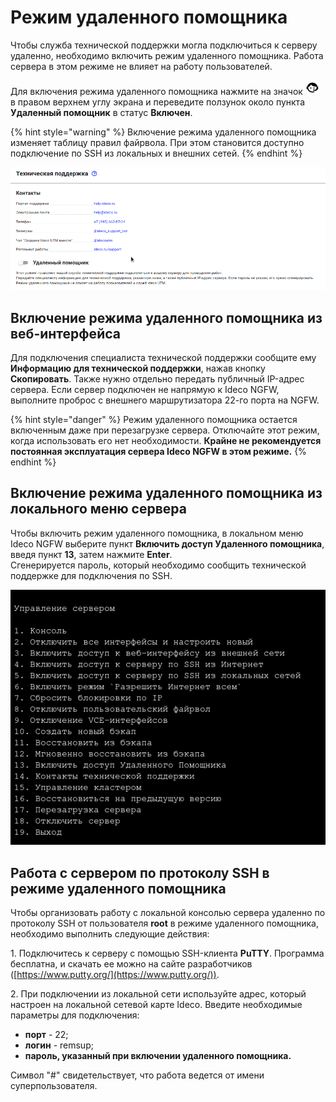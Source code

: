 # Режим удаленного помощника

Чтобы служба технической поддержки могла подключиться к серверу удаленно, необходимо включить режим удаленного помощника. Работа сервера в этом режиме не влияет на работу пользователей.

Для включения режима удаленного помощника нажмите на значок ![icon-help.png](/.gitbook/assets/icon-help.png) в правом верхнем углу экрана и переведите ползунок около пункта **Удаленный помощник** в статус **Включен**.

{% hint style="warning" %}
Включение режима удаленного помощника изменяет таблицу правил файрвола. При этом становится доступно подключение по SSH из локальных и внешних сетей.
{% endhint %}

![](/.gitbook/assets/support1.gif)

## Включение режима удаленного помощника из веб-интерфейса

Для подключения специалиста технической поддержки сообщите ему **Информацию для технической поддержки**, нажав кнопку **Скопировать**. Также нужно отдельно передать публичный IP-адрес сервера. Если сервер подключен не напрямую к Ideco NGFW, выполните проброс с внешнего маршрутизатора 22-го порта на NGFW.

{% hint style="danger" %}
Режим удаленного помощника остается включенным даже при перезагрузке сервера. Отключайте этот режим, когда использовать его нет необходимости. **Крайне не рекомендуется постоянная эксплуатация сервера Ideco NGFW в этом режиме.**
{% endhint %}

## Включение режима удаленного помощника из локального меню сервера

Чтобы включить режим удаленного помощника, в локальном меню Ideco NGFW выберите пункт **Включить доступ Удаленного помощника**, введя пункт **13**, затем нажмите **Enter**.\
Сгенерируется пароль, который необходимо сообщить технической поддержке для подключения по SSH.

![](/.gitbook/assets/local-menu1.png)

## Работа с сервером по протоколу SSH в режиме удаленного помощника

Чтобы организовать работу с локальной консолью сервера удаленно по протоколу SSH от пользователя **root** в режиме удаленного помощника, необходимо выполнить следующие действия:

1\. Подключитесь к серверу с помощью SSH-клиента **PuTTY**. Программа бесплатна, и скачать ее можно на сайте разработчиков ([https://www.putty.org/](https://www.putty.org/)).

2\. При подключении из локальной сети используйте адрес, который настроен на локальной сетевой карте Ideco. Введите необходимые параметры для подключения:
   * **порт** - 22;
   * **логин** - remsup;
   * **пароль, указанный при включении удаленного помощника.**

Символ "#" свидетельствует, что работа ведется от имени суперпользователя.
